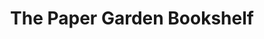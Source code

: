 ---
title: "The Paper Garden Bookshelf"
url: /bloemfontein/the-paper-garden-bookshelf/
shop: books
---